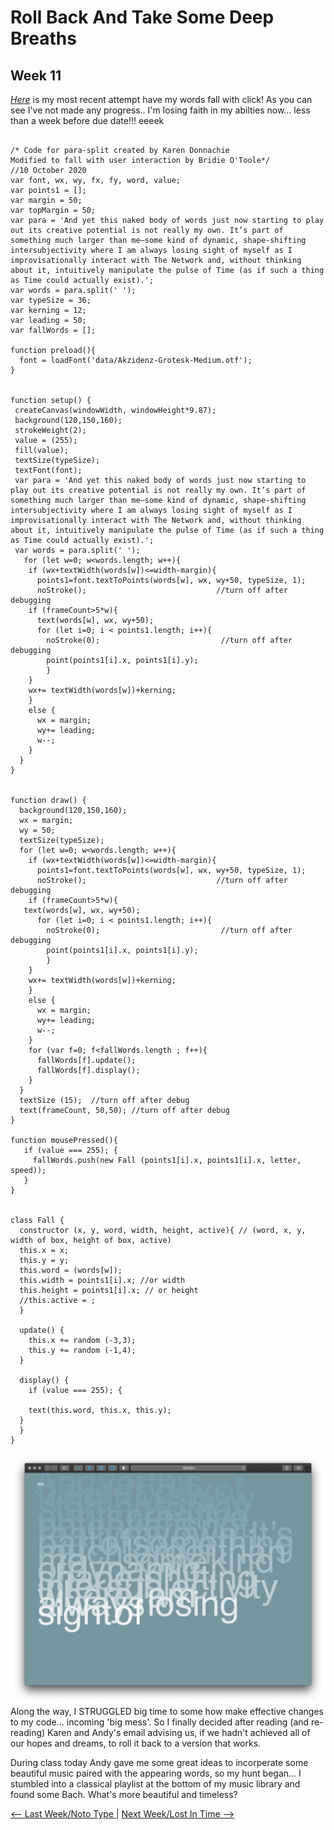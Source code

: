 # Roll Back And Take Some Deep Breaths 

## Week 11 

[*Here*](https://bridieotoole.github.io/codewords/week_11/StruggleCodeRefresh/) is my most recent attempt have my words fall with click! 
As you can see I've not made any progress.. I'm losing faith in my abilties now... less than a week before due date!!! eeeek 

```

/* Code for para-split created by Karen Donnachie
Modified to fall with user interaction by Bridie O'Toole*/ 
//10 October 2020
var font, wx, wy, fx, fy, word, value;
var points1 = [];
var margin = 50;
var topMargin = 50;
var para = 'And yet this naked body of words just now starting to play out its creative potential is not really my own. It’s part of something much larger than me—some kind of dynamic, shape-shifting intersubjectivity where I am always losing sight of myself as I improvisationally interact with The Network and, without thinking about it, intuitively manipulate the pulse of Time (as if such a thing as Time could actually exist).';
var words = para.split(' '); 
var typeSize = 36; 
var kerning = 12; 
var leading = 50; 
var fallWords = [];

function preload(){
  font = loadFont('data/Akzidenz-Grotesk-Medium.otf');
}


function setup() {
 createCanvas(windowWidth, windowHeight*9.87);
 background(120,150,160);
 strokeWeight(2);
 value = (255);
 fill(value);
 textSize(typeSize);
 textFont(font);
 var para = 'And yet this naked body of words just now starting to play out its creative potential is not really my own. It’s part of something much larger than me—some kind of dynamic, shape-shifting intersubjectivity where I am always losing sight of myself as I improvisationally interact with The Network and, without thinking about it, intuitively manipulate the pulse of Time (as if such a thing as Time could actually exist).';
 var words = para.split(' '); 
   for (let w=0; w<words.length; w++){
    if (wx+textWidth(words[w])<=width-margin){
      points1=font.textToPoints(words[w], wx, wy+50, typeSize, 1); 
      noStroke();                             //turn off after debugging
    if (frameCount>5*w){
      text(words[w], wx, wy+50);
      for (let i=0; i < points1.length; i++){
        noStroke(0);                           //turn off after debugging
        point(points1[i].x, points1[i].y);
        }
    }
    wx+= textWidth(words[w])+kerning; 
    }
    else {
      wx = margin;
      wy+= leading;
      w--;  
    }
  }
}


function draw() {
  background(120,150,160);
  wx = margin;
  wy = 50; 
  textSize(typeSize);
  for (let w=0; w<words.length; w++){
    if (wx+textWidth(words[w])<=width-margin){
      points1=font.textToPoints(words[w], wx, wy+50, typeSize, 1); 
      noStroke();                             //turn off after debugging
    if (frameCount>5*w){
   text(words[w], wx, wy+50);
      for (let i=0; i < points1.length; i++){
        noStroke(0);                           //turn off after debugging
        point(points1[i].x, points1[i].y);
        }
    }
    wx+= textWidth(words[w])+kerning; 
    }
    else {
      wx = margin;
      wy+= leading;
      w--;  
    }
    for (var f=0; f<fallWords.length ; f++){
      fallWords[f].update();
      fallWords[f].display();
    }
  }
  textSize (15);  //turn off after debug
  text(frameCount, 50,50); //turn off after debug
}

function mousePressed(){
   if (value === 255); {
     fallWords.push(new Fall (points1[i].x, points1[i].x, letter, speed));
   }
}


class Fall {
  constructor (x, y, word, width, height, active){ // (word, x, y, width of box, height of box, active) 
  this.x = x; 
  this.y = y; 
  this.word = (words[w]);
  this.width = points1[i].x; //or width 
  this.height = points1[i].x; // or height 
  //this.active = ;
  }
  
  update() {
    this.x += random (-3,3);
    this.y += random (-1,4);
  }
  
  display() {
    if (value === 255); {
      
    text(this.word, this.x, this.y);
  } 
  }
}
```
 
![big mess example](bigmess.jpg)
Along the way, I STRUGGLED big time to some how make effective changes to my code... incoming 'big mess'. So I finally decided after reading (and re-reading) Karen and Andy's email advising us, if we hadn't achieved all of our hopes and dreams, to roll it back to a version that works. 

During class today Andy gave me some great ideas to incorperate some beautiful music paired with the appearing words, so my hunt began... I stumbled into a classical playlist at the bottom of my music library and found some Bach. What's more beautiful and timeless? 


<a href='https://bridieotoole.github.io/codewords/week_10/'> <-- Last Week/Noto Type </a> | <a href='https://bridieotoole.github.io/codewords/week_12/'> Next Week/Lost In Time --> </a>
